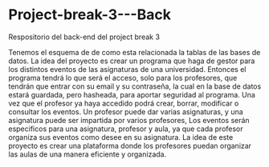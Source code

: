 # Project-break-3---Back
Respositorio del back-end del project break 3


Tenemos el esquema de de como esta relacionada la tablas de las bases de datos. La idea del proyecto es crear un programa que haga de gestor para los distintos eventos de las 
asignaturas de una universidad.
Entonces el programa tendrá lo que será el acceso, solo para los profesores, que tendrán que entrar con su email y su contraseña, la cual en la base de datos estará guardada, pero
hasheada, para aportar seguridad al programa.
Una vez que el profesor ya haya accedido podrá crear, borrar, modificar o consultar los eventos. Un profesor puede dar varias asignaturas, y una asignatura puede ser impartida por varios 
profesores, Los eventos serán especificos para una asignatura, profesor y aula, ya que cada profesor organiza sus eventos como desee en su asignatura.
La idea de este proyecto es crear una plataforma donde los profesores puedan organizar las aulas de una manera eficiente y organizada.